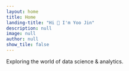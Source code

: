 ```yaml
---
layout: home
title: Home
landing-title: "Hi 👋 I'm Yoo Jin"
description: null
image: null
author: null
show_tile: false
---
```


Exploring the world of data science & analytics.
